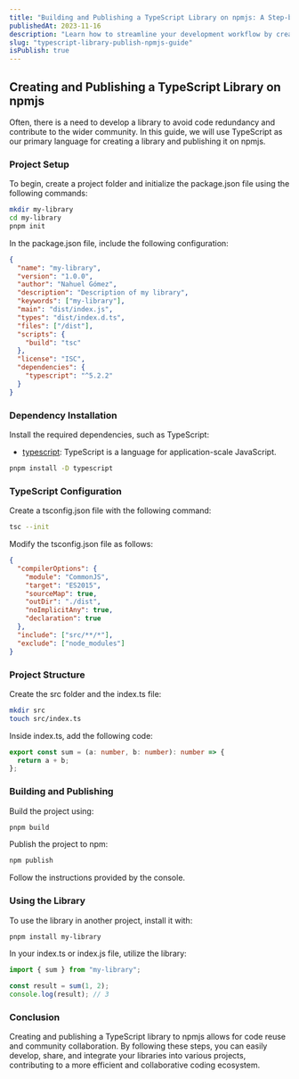 ```yaml
---
title: "Building and Publishing a TypeScript Library on npmjs: A Step-by-Step Guide"
publishedAt: 2023-11-16
description: "Learn how to streamline your development workflow by creating and publishing a TypeScript library on npmjs. Follow our comprehensive guide to efficiently build, share, and integrate your code, promoting collaboration and code reuse within the developer community."
slug: "typescript-library-publish-npmjs-guide"
isPublish: true
---
```


## Creating and Publishing a TypeScript Library on npmjs

Often, there is a need to develop a library to avoid code redundancy and contribute to the wider community. In this guide, we will use TypeScript as our primary language for creating a library and publishing it on npmjs.

### Project Setup

To begin, create a project folder and initialize the package.json file using the following commands:

```bash
mkdir my-library
cd my-library
pnpm init
```

In the package.json file, include the following configuration:

```json
{
  "name": "my-library",
  "version": "1.0.0",
  "author": "Nahuel Gómez",
  "description": "Description of my library",
  "keywords": ["my-library"],
  "main": "dist/index.js",
  "types": "dist/index.d.ts",
  "files": ["/dist"],
  "scripts": {
    "build": "tsc"
  },
  "license": "ISC",
  "dependencies": {
    "typescript": "^5.2.2"
  }
}
```

### Dependency Installation

Install the required dependencies, such as TypeScript:

- [typescript](https://www.npmjs.com/package/typescript): TypeScript is a language for application-scale JavaScript.

```bash
pnpm install -D typescript
```

### TypeScript Configuration

Create a tsconfig.json file with the following command:

```bash
tsc --init
```

Modify the tsconfig.json file as follows:

```json
{
  "compilerOptions": {
    "module": "CommonJS",
    "target": "ES2015",
    "sourceMap": true,
    "outDir": "./dist",
    "noImplicitAny": true,
    "declaration": true
  },
  "include": ["src/**/*"],
  "exclude": ["node_modules"]
}
```

### Project Structure

Create the src folder and the index.ts file:

```bash
mkdir src
touch src/index.ts
```

Inside index.ts, add the following code:

```ts
export const sum = (a: number, b: number): number => {
  return a + b;
};
```

### Building and Publishing

Build the project using:

```bash
pnpm build
```

Publish the project to npm:

```bash
npm publish
```

Follow the instructions provided by the console.

### Using the Library

To use the library in another project, install it with:

```bash
pnpm install my-library
```

In your index.ts or index.js file, utilize the library:

```ts
import { sum } from "my-library";

const result = sum(1, 2);
console.log(result); // 3
```

### Conclusion

Creating and publishing a TypeScript library to npmjs allows for code reuse and community collaboration. By following these steps, you can easily develop, share, and integrate your libraries into various projects, contributing to a more efficient and collaborative coding ecosystem.
